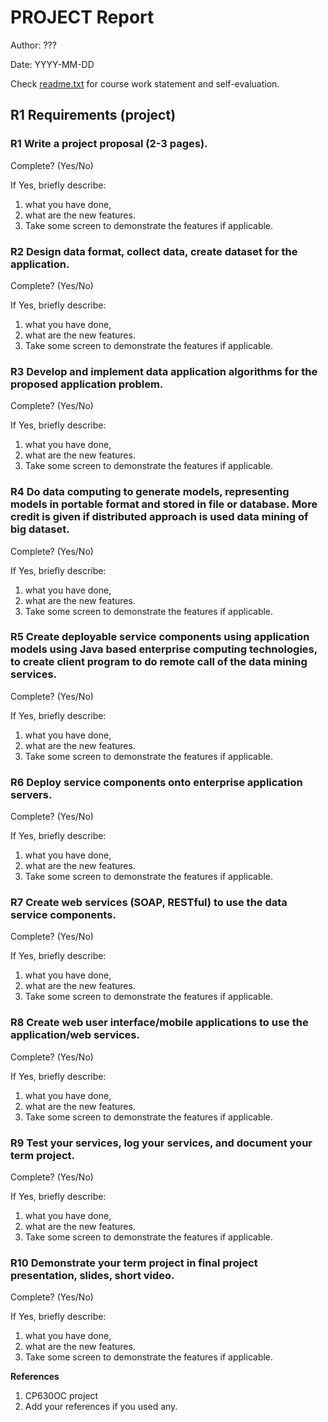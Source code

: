 # PROJECT Report

Author: ??? 

Date: YYYY-MM-DD 

Check [readme.txt](readme.txt) for course work statement and self-evaluation. 
  

## R1 Requirements (project)

### R1 Write a project proposal (2-3 pages).

 

Complete? (Yes/No) 

If Yes, briefly describe: 

1. what you have done, 
2. what are the new features. 
3. Take some screen to demonstrate the features if applicable. 


### R2 Design data format, collect data, create dataset for the application.

 

Complete? (Yes/No) 

If Yes, briefly describe: 

1. what you have done, 
2. what are the new features. 
3. Take some screen to demonstrate the features if applicable. 


### R3 Develop and implement data application algorithms for the proposed application problem.

 

Complete? (Yes/No) 

If Yes, briefly describe: 

1. what you have done, 
2. what are the new features. 
3. Take some screen to demonstrate the features if applicable. 


### R4 Do data computing to generate models, representing models in portable format and stored in file or database. More credit is given if distributed approach is used data mining of big dataset.

 

Complete? (Yes/No) 

If Yes, briefly describe: 

1. what you have done, 
2. what are the new features. 
3. Take some screen to demonstrate the features if applicable. 


### R5 Create deployable service components using application models using Java based enterprise computing technologies, to create client program to do remote call of the data mining services.

 

Complete? (Yes/No) 

If Yes, briefly describe: 

1. what you have done, 
2. what are the new features. 
3. Take some screen to demonstrate the features if applicable. 


### R6 Deploy service components onto enterprise application servers.

 

Complete? (Yes/No) 

If Yes, briefly describe: 

1. what you have done, 
2. what are the new features. 
3. Take some screen to demonstrate the features if applicable. 


### R7 Create web services (SOAP, RESTful) to use the data service components.

 

Complete? (Yes/No) 

If Yes, briefly describe: 

1. what you have done, 
2. what are the new features. 
3. Take some screen to demonstrate the features if applicable. 


### R8 Create web user interface/mobile applications to use the application/web services.

 

Complete? (Yes/No) 

If Yes, briefly describe: 

1. what you have done, 
2. what are the new features. 
3. Take some screen to demonstrate the features if applicable. 


### R9 Test your services, log your services, and document your term project.

 

Complete? (Yes/No) 

If Yes, briefly describe: 

1. what you have done, 
2. what are the new features. 
3. Take some screen to demonstrate the features if applicable. 


### R10 Demonstrate your term project in final project presentation, slides, short video.

 

Complete? (Yes/No) 

If Yes, briefly describe: 

1. what you have done, 
2. what are the new features. 
3. Take some screen to demonstrate the features if applicable. 





**References**

1. CP630OC project
2. Add your references if you used any. 
